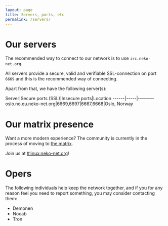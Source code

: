 ```yaml
---
layout: page
title: Servers, ports, etc
permalink: /servers/
---
```


# Our servers

The recommended way to connect to our network is to use
`irc.neko-net.org`.

All servers provide a secure, valid and verifiable SSL-connection on
port `6669` and this is the recommended way of connecting.

Apart from that, we have the following server(s):

Server|Secure ports (SSL)|Insecure ports|Location
------|-----|--------
oslo.no.eu.neko-net.org|6669,6697|6667,6668|Oslo, Norway

# Our matrix presence

Want a more modern experience? The community is currently in the process
of moving to [the matrix](https://matrix.org/).

Join us at [#linux:neko-net.org](https://matrix.to/#/#linux:neko-net.org)!

# Opers

The following individuals help keep the network together, and if you
for any reason feel you need to report something, you may consider
contacting them:

* Demonen
* Nocab
* Tron

